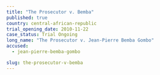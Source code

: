 ```yaml
---
title: "The Prosecutor v. Bemba"
published: true
country: central-african-republic
trial_opening_date: 2010-11-22
case_status: Trial Ongoing
long_name: "The Prosecutor v. Jean-Pierre Bemba Gombo"
accused:
  - jean-pierre-bemba-gombo

slug: the-prosecutor-v-bemba
---
```


